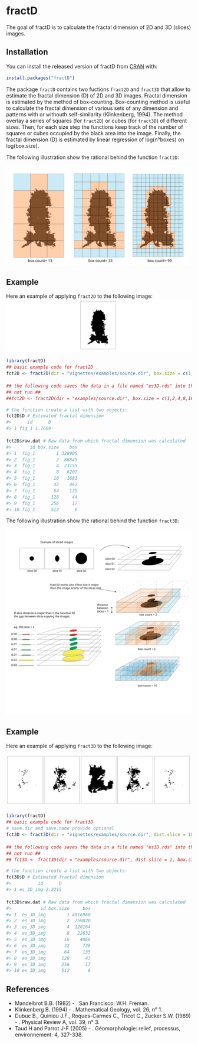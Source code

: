 
<!-- README.md is generated from README.Rmd. Please edit that file -->
# fractD

<!-- badges: start -->
<!-- badges: end -->
The goal of fractD is to calculate the fractal dimension of 2D and 3D (slices) images.

## Installation

You can install the released version of fractD from [CRAN](https://CRAN.R-project.org) with:

``` r
install.packages("fractD")
```

The package `fractD` contains two fuctions `fract2D` and `fract3D` that allow to estimate the fractal dimension (D) of 2D and 3D images. Fractal dimension is estimated by the method of box-counting. Box-counting method is useful to calculate the fractal dimension of various sets of any dimension and patterns with or withouth self-similarity (Klinkenberg, 1994). The method overlay a series of squares (for `fract2D`) or cubes (for `fract3D`) of different sizes. Then, for each size step the functions keep track of the number of squares or cubes occupied by the black area into the image. Finally, the fractal dimension (D) is estimated by linear regression of log(n°boxes) on log(box.size).

The following illustration show the rational behind the function `fract2D`:

![](vignettes/box-counting_2D_image.svg)

## Example

Here an example of applying `fract2D` to the following image: ![](vignettes/eg_img.svg)

``` r
library(fractD)
## basic example code for fract2D
fct2D <- fract2D(dir = "vignettes/examples/source.dir", box.size = c(1,2,4,8,16,32,64,128,256,512))

## the following code saves the data in a file named "es3D.rds" into the "output"" folder 
## not run ## 
##fct2D <- fract2D(dir = "examples/source.dir", box.size = c(1,2,4,8,16,32,64,128,256,512), save.dir = "examples/output/", save.name = "es2D")
```

``` r
# the function create a list with two objects: 
fct2D$D # Estimated fractal dimension
#>      id      D
#> 1 fig_1 1.7669

fct2D$raw.dat # Raw data from which fractal dimension was calculated 
#>       id box.size    box
#> 1  fig_1        1 328905
#> 2  fig_1        2  86845
#> 3  fig_1        4  23155
#> 4  fig_1        8   6207
#> 5  fig_1       16   1681
#> 6  fig_1       32    462
#> 7  fig_1       64    135
#> 8  fig_1      128     44
#> 9  fig_1      256     17
#> 10 fig_1      512      6
```

The following illustration show the rational behind the function `fract3D`:

![](vignettes/box-counting_3D_image.svg)

## Example

Here an example of applying `fract3D` to the following image:

![](vignettes/eg_img_slice.svg)

``` r
library(fractD)
## basic example code for fract3D
# save.dir and save.name provide optional 
fct3D <- fract3D(dir = "vignettes/examples/source.dir", dist.slice = 10, box.size = c(1,2,4,8,16,32,64,128,256,512))

## the following code saves the data in a file named "es3D.rds" into the "output"" folder 
## not run ## 
## fct3D <- fract3D(dir = "examples/source.dir", dist.slice = 1, box.size = c(1,2,4,8,16,32,64,128,256,512), save.dir = "examples/output/", save.name = "es3D")
```

``` r
# the function create a list with two objects: 
fct3D$D # Estimated fractal dimension
#>          id      D
#> 1 es_3D_img 2.2215

fct3D$raw.dat # Raw data from which fractal dimension was calculated 
#>           id box.size     box
#> 1  es_3D_img        1 4816960
#> 2  es_3D_img        2  759820
#> 3  es_3D_img        4  120164
#> 4  es_3D_img        8   22632
#> 5  es_3D_img       16    4066
#> 6  es_3D_img       32     736
#> 7  es_3D_img       64     135
#> 8  es_3D_img      128      43
#> 9  es_3D_img      256      17
#> 10 es_3D_img      512       6
```

## References

-   Mandelbrot B.B. (1982) - . San Francisco: W.H. Freman.
-   Klinkenberg B. (1994) - . Mathematical Geology, vol. 26, n° 1.
-   Dubuc B., Quiniou J.F., Roques-Carmes C., Tricot C., Zucker S.W. (1989) - . Physical Review A, vol. 39, n° 3.
-   Taud H and Parrot J-F (2005) - . Géomorphologie: relief, processus, environnement: 4, 327-338.
